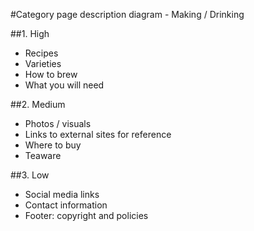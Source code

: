 #Category page description diagram - Making / Drinking

##1. High
- Recipes
- Varieties
- How to brew
- What you will need

##2. Medium
- Photos / visuals
- Links to external sites for reference
- Where to buy
- Teaware

##3. Low
- Social media links
- Contact information
- Footer: copyright and policies